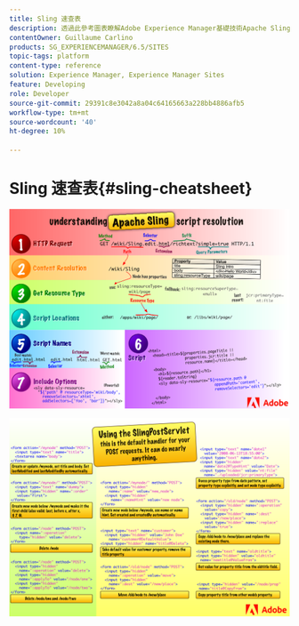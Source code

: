 ```yaml
---
title: Sling 速查表
description: 透過此參考圖表瞭解Adobe Experience Manager基礎技術Apache Sling。
contentOwner: Guillaume Carlino
products: SG_EXPERIENCEMANAGER/6.5/SITES
topic-tags: platform
content-type: reference
solution: Experience Manager, Experience Manager Sites
feature: Developing
role: Developer
source-git-commit: 29391c8e3042a8a04c64165663a228bb4886afb5
workflow-type: tm+mt
source-wordcount: '40'
ht-degree: 10%

---
```


# Sling 速查表{#sling-cheatsheet}

![瞭解Apache Sling指令碼解析。](assets/sling-cheatsheet-01.png)

![使用SlingPostServlet — 這是您POST要求的預設處理常式；它幾乎可以做任何事。](assets/sling-cheatsheet-02.png)
